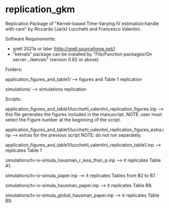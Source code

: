# replication_gkm

Replication Package of "Kernel-based Time-Varying IV estimation:handle with care"
by Riccardo (Jack) Lucchetti and Francesco Valentini.

Software Requirements:
- gretl 2021a or later (http://gretl.sourceforge.net/)
- "ketvals" package can be installed by "File/Function packages/On server.../ketvals" (version 0.92 or above)

Folders:

application_figures_and_table1/  --> figures and Table 1 replication

simulations/  --> simulations replication




Scripts:

application_figures_and_table1/lucchetti_valentini_replication_figures.inp --> this file generates the figures included in the manuscript.
NOTE: user must select the Figure number at the beginning of the script.

application_figures_and_table1/lucchetti_valentini_replication_figures_extra.inp --> extras for the previous script
NOTE: do not run separately.

application_figures_and_table1/lucchetti_valentini_replication_table1.inp --> replicates Table 1

simulations/tv-iv-simula_hausman_r_less_than_p.inp --> it replicates Table A1.

simulations/tv-iv-simula_paper.inp --> it replicates Tables from B2 to B7.

simulations/tv-iv-simula_hausman_paper.inp --> it replicates Table B8.

simulations/tv-iv-simula_global_hausman_paper.inp --> it replicates Table B9.
